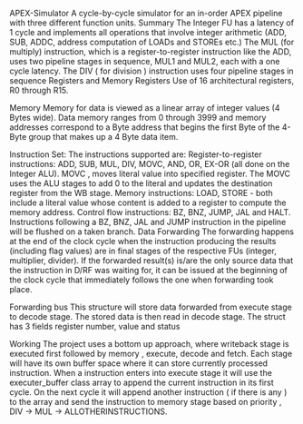 APEX-Simulator
A cycle-by-cycle simulator for an in-order APEX pipeline with three different function units.
Summary
The Integer FU has a latency of 1 cycle and implements all operations that involve integer arithmetic (ADD, SUB, ADDC, address computation of LOADs and STOREs etc.)
The MUL (for multiply) instruction, which is a register-to-register instruction like the ADD, uses two pipeline stages in sequence, MUL1 and MUL2, each with a one cycle latency.
The DIV ( for division ) instruction uses four pipeline stages in sequence
Registers and Memory
Registers Use of 16 architectural registers, R0 through R15.

Memory Memory for data is viewed as a linear array of integer values (4 Bytes wide). Data memory ranges from 0 through 3999 and memory addresses correspond to a Byte address that begins the first Byte of the 4-Byte group that makes up a 4 Byte data item.

Instruction Set:
The instructions supported are:
Register-to-register instructions: ADD, SUB, MUL, DIV, MOVC, AND, OR, EX-OR (all done on the Integer ALU).
MOVC , moves literal value into specified register. The MOVC uses the ALU stages to add 0 to the literal and updates the destination register from the WB stage.
Memory instructions: LOAD, STORE - both include a literal value whose content is added to a register to compute the memory address.
Control flow instructions: BZ, BNZ, JUMP, JAL and HALT. Instructions following a BZ, BNZ, JAL and JUMP instruction in the pipeline will be flushed on a taken branch.
Data Forwarding
The forwarding happens at the end of the clock cycle when the instruction producing the results (including flag values) are in final stages of the respective FUs (integer, multiplier, divider). If the forwarded result(s) is/are the only source data that the instruction in D/RF was waiting for, it can be issued at the beginning of the clock cycle that immediately follows the one when forwarding took place.

Forwarding bus This structure will store data forwarded from execute stage to decode stage. The stored data is then read in decode stage. The struct has 3 fields register number, value and status

Working
The project uses a bottom up approach, where writeback stage is executed first followed by memory , execute, decode and fetch.
Each stage will have its own buffer space where it can store currently processed instruction.
When a instruction enters into execute stage it will use the executer_buffer class array to append the current instruction in its first cycle. On the next cycle it will append another instruction ( if there is any ) to the array and send the instruction to memory stage based on priority , DIV -> MUL -> ALLOTHERINSTRUCTIONS.

